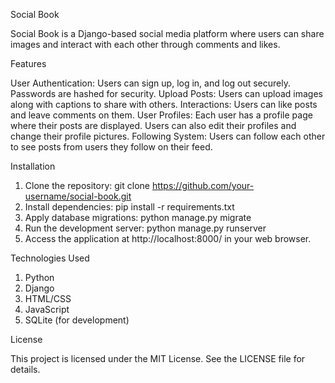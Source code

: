 Social Book

Social Book is a Django-based social media platform where users can share images and interact with each other through comments and likes.

Features

User Authentication: Users can sign up, log in, and log out securely. Passwords are hashed for security.
Upload Posts: Users can upload images along with captions to share with others.
Interactions: Users can like posts and leave comments on them.
User Profiles: Each user has a profile page where their posts are displayed. Users can also edit their profiles and change their profile pictures.
Following System: Users can follow each other to see posts from users they follow on their feed.

Installation
1. Clone the repository:
   git clone https://github.com/your-username/social-book.git
2. Install dependencies:
   pip install -r requirements.txt
3. Apply database migrations:
   python manage.py migrate
4. Run the development server:
   python manage.py runserver
5. Access the application at http://localhost:8000/ in your web browser.

Technologies Used

 1. Python
 2. Django
 3. HTML/CSS
 4. JavaScript
 5. SQLite (for development)

License

This project is licensed under the MIT License. See the LICENSE file for details.
